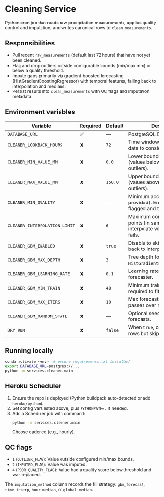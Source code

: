 # Cleaning Service

Python cron job that reads raw precipitation measurements, applies quality control and imputation, and writes canonical rows to `clean_measurements`.

## Responsibilities
- Pull recent `raw_measurements` (default last 72 hours) that have not yet been cleaned.
- Flag and drop outliers outside configurable bounds (min/max mm) or below a quality threshold.
- Impute gaps primarily via gradient-boosted forecasting (HistGradientBoostingRegressor) with temporal features, falling back to interpolation and medians.
- Persist results into `clean_measurements` with QC flags and imputation metadata.

## Environment variables
| Variable | Required | Default | Description |
|----------|----------|---------|-------------|
| `DATABASE_URL` | ✅ | — | PostgreSQL DSN. |
| `CLEANER_LOOKBACK_HOURS` | ❌ | `72` | Time window (hours) of raw data to consider. |
| `CLEANER_MIN_VALUE_MM` | ❌ | `0.0` | Lower bound for precipitation (values below flagged as outliers). |
| `CLEANER_MAX_VALUE_MM` | ❌ | `150.0` | Upper bound for precipitation (values above flagged as outliers). |
| `CLEANER_MIN_QUALITY` | ❌ | — | Minimum accepted `quality` (if provided). Entries below are flagged and treated as missing. |
| `CLEANER_INTERPOLATION_LIMIT` | ❌ | `6` | Maximum consecutive missing points (in samples) to interpolate when forecasting fails. |
| `CLEANER_GBM_ENABLED` | ❌ | `true` | Disable to skip forecasting (falls back to interpolation/medians). |
| `CLEANER_GBM_MAX_DEPTH` | ❌ | `3` | Tree depth for `HistGradientBoostingRegressor`. |
| `CLEANER_GBM_LEARNING_RATE` | ❌ | `0.1` | Learning rate for the GBM forecaster. |
| `CLEANER_GBM_MIN_TRAIN` | ❌ | `48` | Minimum training samples required to fit the forecaster. |
| `CLEANER_GBM_MAX_ITERS` | ❌ | `10` | Max forecasting refinement passes over missing values. |
| `CLEANER_GBM_RANDOM_STATE` | ❌ | — | Optional seed for deterministic forecasts. |
| `DRY_RUN` | ❌ | `false` | When `true`, compute cleaned rows but skip writing to the DB. |

## Running locally
```bash
conda activate <env>  # ensure requirements.txt installed
export DATABASE_URL=postgres://...
python -m services.cleaner.main
```

## Heroku Scheduler
1. Ensure the repo is deployed (Python buildpack auto-detected or add `heroku/python`).
2. Set config vars listed above, plus `PYTHONPATH=.` if needed.
3. Add a Scheduler job with command:
   ```bash
   python -m services.cleaner.main
   ```
   Choose cadence (e.g., hourly).

## QC flags
- `1` (`OUTLIER_FLAG`): Value outside configured min/max bounds.
- `2` (`IMPUTED_FLAG`): Value was imputed.
- `4` (`POOR_QUALITY_FLAG`): Value had a quality score below threshold and was replaced.

The `imputation_method` column records the fill strategy: `gbm_forecast`, `time_interp`, `hour_median`, or `global_median`.

